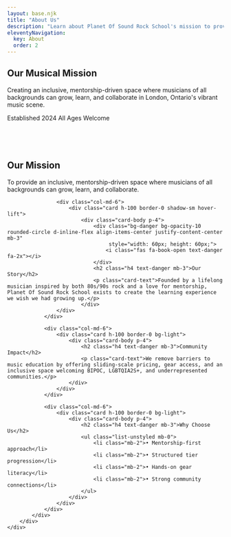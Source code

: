 ```yaml
---
layout: base.njk
title: "About Us"
description: "Learn about Planet Of Sound Rock School's mission to provide inclusive, mentorship-driven music education in London, Ontario"
eleventyNavigation:
  key: About
  order: 2
---
```


<!-- About Hero Section -->
<section class="hero-section bg-gradient text-white py-5">
    <div class="container py-5">
        <div class="row align-items-center min-vh-50">
            <div class="col-lg-8 mx-auto text-center">
                <h1 class="display-4 fw-bold mb-4">Our Musical Mission</h1>
                <p class="lead mb-4">Creating an inclusive, mentorship-driven space where musicians of all backgrounds can grow, learn, and collaborate in London, Ontario's vibrant music scene.</p>
                <div class="hero-badges">
                    <span class="badge bg-warning text-dark me-2 px-3 py-2 fs-6">Established 2024</span>
                    <span class="badge bg-light text-dark px-3 py-2 fs-6">All Ages Welcome</span>
                </div>
            </div>
        </div>
    </div>
</section>

<!-- Main Content Section -->
<section class="py-5 bg-light">
    <div class="container">
        <div class="row">
            <div class="col-lg-8 mx-auto">
                <div class="row g-4">
                    <div class="col-md-6">
                        <div class="card h-100 border-0 shadow-sm hover-lift">
                            <div class="card-body p-4">
                                <div class="bg-danger bg-opacity-10 rounded-circle d-inline-flex align-items-center justify-content-center mb-3" 
                                     style="width: 60px; height: 60px;">
                                    <i class="fas fa-bullseye text-danger fa-2x"></i>
                                </div>
                                <h2 class="h4 text-danger mb-3">Our Mission</h2>
                                <p class="card-text">To provide an inclusive, mentorship-driven space where musicians of all backgrounds can grow, learn, and collaborate.</p>
                            </div>
                        </div>
                    </div>
                    
                    <div class="col-md-6">
                        <div class="card h-100 border-0 shadow-sm hover-lift">
                            <div class="card-body p-4">
                                <div class="bg-danger bg-opacity-10 rounded-circle d-inline-flex align-items-center justify-content-center mb-3" 
                                     style="width: 60px; height: 60px;">
                                    <i class="fas fa-book-open text-danger fa-2x"></i>
                                </div>
                                <h2 class="h4 text-danger mb-3">Our Story</h2>
                                <p class="card-text">Founded by a lifelong musician inspired by both 80s/90s rock and a love for mentorship, Planet Of Sound Rock School exists to create the learning experience we wish we had growing up.</p>
                            </div>
                    </div>
                </div>
                
                <div class="col-md-6">
                    <div class="card h-100 border-0 bg-light">
                        <div class="card-body p-4">
                            <h2 class="h4 text-danger mb-3">Community Impact</h2>
                            <p class="card-text">We remove barriers to music education by offering sliding-scale pricing, gear access, and an inclusive space welcoming BIPOC, LGBTQIA2S+, and underrepresented communities.</p>
                        </div>
                    </div>
                </div>
                
                <div class="col-md-6">
                    <div class="card h-100 border-0 bg-light">
                        <div class="card-body p-4">
                            <h2 class="h4 text-danger mb-3">Why Choose Us</h2>
                            <ul class="list-unstyled mb-0">
                                <li class="mb-2">• Mentorship-first approach</li>
                                <li class="mb-2">• Structured tier progression</li>
                                <li class="mb-2">• Hands-on gear literacy</li>
                                <li class="mb-2">• Strong community connections</li>
                            </ul>
                        </div>
                    </div>
                </div>
            </div>
        </div>
    </div>
</div>

